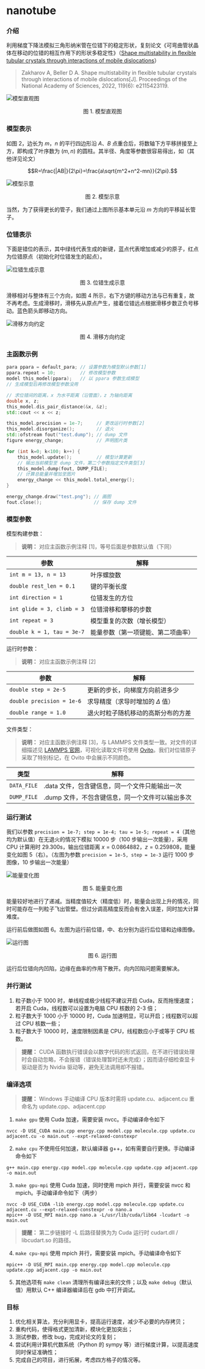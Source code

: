 # nanotube

### 介绍
利用梯度下降法模拟三角形纳米管在位错下的稳定形状，复刻论文《可弯曲管状晶体在移动的位错的相互作用下的形状多稳定性》（[Shape multistability in ﬂexible tubular crystals through interactions of mobile dislocations](https://www.pnas.org/doi/pdf/10.1073/pnas.2115423119)）

> Zakharov A, Beller D A. Shape multistability in flexible tubular crystals through interactions of mobile dislocations[J]. Proceedings of the National Academy of Sciences, 2022, 119(6): e2115423119.

![模型直观图](https://gitee.com/Bovera/nanotube/raw/master/model.png)  
<p align="center"> 图 1. 模型直观图 </p>

### 模型表示

如图 2，边长为 $m$，$n$ 的平行四边形沿 $A$、$B$ 点重合后，将数轴下方平移拼接至上方，即构成了叶序数为 $(m,n)$ 的圆柱。其半径、角度等参数很容易得出，如（其他详见论文）

$$R=\frac{|AB|}{2\pi}=\frac{a\sqrt{m^2+n^2-mn}}{2\pi}.$$

![模型示意](https://gitee.com/Bovera/nanotube/raw/master/tube.png)  
<p align="center"> 图 2. 模型示意 </p>

当然，为了获得更长的管子，我们通过上图所示基本单元沿 $m$ 方向的平移延长管子。

### 位错表示

下面是错位的表示，其中绿线代表生成的新键，蓝点代表增加或减少的原子，红点为位错原点（初始化时位错发生的起点）。

![位错生成示意](https://gitee.com/Bovera/nanotube/raw/master/dislocation.png)  
<p align="center"> 图 3. 位错生成示意 </p>

滑移相对与整体有三个方向，如图 4 所示，右下方键的移动方法与已有重复，故不再考虑。生成滑移时，滑移先从原点产生，接着位错远点根据滑移步数正负号移动。蓝色箭头即移动方向。

![滑移方向约定](https://gitee.com/Bovera/nanotube/raw/master/direction.png)  
<p align="center"> 图 4. 滑移方向约定 </p>

### 主函数示例
```cpp
para ppara = default_para; // 设置参数为模型默认参数[1]
ppara.repeat = 10;         // 修改模型参数
model this_model(ppara);   // 以 ppara 参数生成模型
// 生成模型后再修改模型参数没用

// 求位错间的距离，x 为水平距离（沿管面），z 为轴向距离
double x, z;
this_model.dis_pair_distance(&x, &z);
std::cout << x << z;

this_model.precision = 1e-7;     // 更改运行时参数[2]
this_model.disorganize();        // 退火
std::ofstream fout("test.dump"); // dump 文件
figure energy_change;            // 声明图片类

for (int k=0; k<100; k++) {
    this_model.update();         // 模型计算更新
    // 输出当前模型至 dump 文件，第二个参数指定文件类型[3]
    this_model.dump(fout, DUMP_FILE);       
    // 计算总能量并增加至图片
    energy_change << this_model.total_energy();
}

energy_change.draw("test.png"); // 画图
fout.close();                   // 保存 dump 文件
```

### 模型参数
模型构建参数：
> **说明：** 对应主函数示例注释 [1]，等号后面是参数默认值（下同）

| 参数                       | 解释          |
| ---                        | ---         |
|`int m = 13, n = 13`        | 叶序螺旋数    |
|`double rest_len = 0.1`     | 键的平衡长度  |
|`int direction = 1`         | 位错发生的方位 |
|`int glide = 3, climb = 3`  | 位错滑移和攀移的步数 |
|`int repeat = 3`            | 模型重复的次数（增长模型）|
|`double k = 1, tau = 3e-7`  | 能量参数（第一项键能、第二项曲率）|

运行时参数：
> **说明：** 对应主函数示例注释 [2]

| 参数                      | 解释          |
| ---                      | ---         |
|`double step = 2e-5`      |  更新的步长，向梯度方向前进多少|
|`double precision = 1e-6` | 求导精度（求导时增加的 $\Delta$ 值）
|`double range = 1.0`      | 退火时粒子随机移动的高斯分布的方差 |

文件类型：
> **说明：** 对应主函数示例注释 [3]，与 LAMMPS 文件类型一致。对文件的详细描述见 [LAMMPS 官网](https://www.lammps.org/)，可视化读取文件可使用 [Ovito](https://www.ovito.org/)。我们对位错原子采取了特别标记，在 Ovito 中会展示不同颜色。

| 类型                      | 解释          |
| ---                      | ---         |
|`DATA_FILE`               | .data 文件，包含键信息，同一个文件只能输出一次 |
|`DUMP_FILE`               | .dump 文件，不包含键信息，同一个文件可以输出多次 |

### 运行测试

我们以参数 `precision = 1e-7; step = 1e-4; tau = 1e-5; repeat = 4`（其他均为默认值）在无退火的情况下模拟 10000 步（100 步输出一次能量），采用 CPU 计算用时 29.300s，输出位错距离 $x=0.0864882$，$z=0.259808$，能量变化如图 5（右）。（左图为参数 `precision = 1e-5, step = 1e-3` 运行 1000 步图像，10 步输出一次能量）

![能量变化图](https://gitee.com/Bovera/nanotube/raw/master/test_energy.png)  
<p align="center"> 图 5. 能量变化图 </p>

能量较好地进行了递减。当精度值较大（精度低）时，能量会出现上升的情况，同时可能存在一列粒子飞出管壁。但过分调高精度反而会有舍入误差，同时加大计算难度。

运行前后做图如图 6。左图为运行前位错，中、右分别为运行后位错和边缘图像。

![运行图](https://gitee.com/Bovera/nanotube/raw/master/test.png)  
<p align="center"> 图 6. 运行图 </p>

运行后位错向内凹陷，边缘在曲率的作用下散开。向内凹陷问题需要解决。

### 并行测试
1. 粒子数小于 1000 时，单线程或极少线程不建议开启 Cuda，反而拖慢速度；若开启 Cuda，线程数可以设置为电脑 CPU 核数的 2-3 倍；
2. 粒子数大于 1000 小于 10000 时，Cuda 加速明显，可以开启；线程数可以超过 CPU 核数一些；
3. 粒子数大于 10000 时，速度限制因素是 CPU，线程数应小于或等于 CPU 核数。

> **提醒：** CUDA 函数执行错误会以数字代码的形式返回，在不进行错误处理时会自动忽略，不会报错（错误处理暂时还未完成）；因而请仔细检查显卡驱动是否为 Nvidia 驱动等，避免无法调用却不报错。

### 编译选项
> **提醒：** Windows 手动编译 CPU 版本时需将 update.cu、adjacent.cu 重命名为 update.cpp、adjacent.cpp

1. `make gpu` 使用 Cuda 加速，需要安装 nvcc。手动编译命令如下
```
nvcc -D USE_CUDA main.cpp energy.cpp model.cpp molecule.cpp update.cu adjacent.cu -o main.out --expt-relaxed-constexpr
```

2. `make cpu` 不使用任何加速，默认编译器 g++，如有需要自行更换。手动编译命令如下
```
g++ main.cpp energy.cpp model.cpp molecule.cpp update.cpp adjacent.cpp -o main.out
```

3. `make gpu-mpi` 使用 Cuda 加速，同时使用 mpich 并行，需要安装 nvcc 和 mpich。手动编译命令如下（两步）
```
nvcc -D USE_CUDA -lib energy.cpp model.cpp molecule.cpp update.cu adjacent.cu --expt-relaxed-constexpr -o nano.a
mpic++ -D USE_MPI main.cpp nano.a -L/usr/lib/cuda/lib64 -lcudart -o main.out
```

> **提醒：** 第二步链接时 -L 后路径替换为为 Cuda 运行时 cudart.dll / libcudart.so 的路径。

4. `make cpu-mpi` 使用 mpich 并行，需要安装 mpich。手动编译命令如下
```
mpic++ -D USE_MPI main.cpp energy.cpp model.cpp molecule.cpp update.cpp adjacent.cpp -o main.out
```

5. 其他选项有 `make clean` 清理所有编译出来的文件；以及 `make debug`（默认值）用默认 C++ 编译器编译后在 gdb 中打开调试。

### 目标
1. 优化相关算法，充分利用显卡，提高运行速度，减少不必要的内存拷贝；
2. 重构代码，使得格式更加清新，模块化更加突出；
3. 测试参数，修改 bug，完成对论文的复刻；
4. 尝试利用计算机代数系统（Python 的 sympy 等）进行梯度计算，以提高速度同时保证准确性；
5. 完成自己的项目，进行拓展，考虑四方格子的情况等。